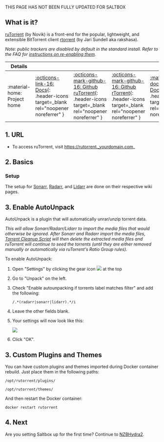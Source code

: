 THIS PAGE HAS NOT BEEN FULLY UPDATED FOR SALTBOX

## What is it?

[ruTorrent](https://github.com/Novik/ruTorrent) (by Novik) is a front-end for the popular, lightweight, and extensible BitTorrent client [rtorrent](https://github.com/rakshasa/rtorrent) (by Jari Sundell aka rakshasa).

_Note: public trackers are disabled by default in the standard install.  Refer to the FAQ for [instructions on re-enabling them](https://docs.saltbox.dev/faq/ruTorrent/?h=public#enable-access-to-public-torrent-trackers)._

| Details     |             |             |             |             |
|-------------|-------------|-------------|-------------|-------------|
| :material-home: Project home | [:octicons-link-16: Docs](https://github.com/Novik/ruTorrent/wiki){: .header-icons target=_blank rel="noopener noreferrer" } | [:octicons-mark-github-16: Github ruTorrent](https://github.com/Novik/ruTorrent){: .header-icons target=_blank rel="noopener noreferrer" } | [:octicons-mark-github-16: Github rTorrent](https://github.com/rakshasa/rtorrent){: .header-icons target=_blank rel="noopener noreferrer" } | [:material-docker: Docker ](https://hub.docker.com/r/horjulf/rutorrent-autodl){: .header-icons target=_blank rel="noopener noreferrer" }|

## 1. URL

- To access ruTorrent, visit https://rutorrent._yourdomain.com_

## 2. Basics

### Setup

The setup for [Sonarr](sonarr.md#rutorrent), [Radarr](radarr.md#rutorrent), and [Lidarr](lidarr.md#rutorrent) are done on their respective wiki pages.

## 3. Enable AutoUnpack

AutoUnpack is a plugin that will automatically unrar/unzip torrent data.

_This will allow Sonarr/Radarr/Lidarr to import the media files that would otherwise be ignored. After Sonarr and Radarr import the media files, [Torrent Cleanup Script](../reference/saltbox-tools.md#torrent-cleanup-script) will then delete the extracted media files and ruTorrent will continue to seed the torrents (until they are either removed manually or automatically via ruTorrent's Ratio Group rules)._

To enable AutoUnpack:

1. Open "Settings" by clicking the gear icon ![](https://github.com/Novik/ruTorrent/wiki/images/icon06settings.png) at the top

2. Go to "Unpack" on the left.

3. Check "Enable autounpacking if torrents label matches filter" and add the following:

   ```
   /.*(radarr|sonarr|lidarr).*/i
   ```

4. Leave the other fields blank.

5. Your settings will now look like this:

   ![](https://i.imgur.com/LqE16E1.png)

6. Click "OK".


## 3. Custom Plugins and Themes

You can have custom plugins and themes imported during Docker container rebuild. Just place them in the following paths:

```
/opt/rutorrent/plugins/
```

```
/opt/rutorrent/themes/
```

And then restart the Docker container:

```
docker restart rutorrent
```

## 4. Next

Are you setting Saltbox up for the first time?  Continue to [NZBHydra2](../nzbhydra2/).
